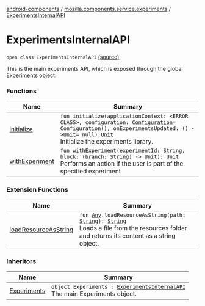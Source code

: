 [android-components](../../index.md) / [mozilla.components.service.experiments](../index.md) / [ExperimentsInternalAPI](./index.md)

# ExperimentsInternalAPI

`open class ExperimentsInternalAPI` [(source)](https://github.com/mozilla-mobile/android-components/blob/master/components/service/experiments/src/main/java/mozilla/components/service/experiments/Experiments.kt#L23)

This is the main experiments API, which is exposed through the global [Experiments](../-experiments.md) object.

### Functions

| Name | Summary |
|---|---|
| [initialize](initialize.md) | `fun initialize(applicationContext: <ERROR CLASS>, configuration: `[`Configuration`](../-configuration/index.md)` = Configuration(), onExperimentsUpdated: () -> `[`Unit`](https://kotlinlang.org/api/latest/jvm/stdlib/kotlin/-unit/index.html)` = null): `[`Unit`](https://kotlinlang.org/api/latest/jvm/stdlib/kotlin/-unit/index.html)<br>Initialize the experiments library. |
| [withExperiment](with-experiment.md) | `fun withExperiment(experimentId: `[`String`](https://kotlinlang.org/api/latest/jvm/stdlib/kotlin/-string/index.html)`, block: (branch: `[`String`](https://kotlinlang.org/api/latest/jvm/stdlib/kotlin/-string/index.html)`) -> `[`Unit`](https://kotlinlang.org/api/latest/jvm/stdlib/kotlin/-unit/index.html)`): `[`Unit`](https://kotlinlang.org/api/latest/jvm/stdlib/kotlin/-unit/index.html)<br>Performs an action if the user is part of the specified experiment |

### Extension Functions

| Name | Summary |
|---|---|
| [loadResourceAsString](../../mozilla.components.support.test.file/kotlin.-any/load-resource-as-string.md) | `fun `[`Any`](https://kotlinlang.org/api/latest/jvm/stdlib/kotlin/-any/index.html)`.loadResourceAsString(path: `[`String`](https://kotlinlang.org/api/latest/jvm/stdlib/kotlin/-string/index.html)`): `[`String`](https://kotlinlang.org/api/latest/jvm/stdlib/kotlin/-string/index.html)<br>Loads a file from the resources folder and returns its content as a string object. |

### Inheritors

| Name | Summary |
|---|---|
| [Experiments](../-experiments.md) | `object Experiments : `[`ExperimentsInternalAPI`](./index.md)<br>The main Experiments object. |
